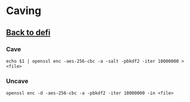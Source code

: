 # Caving
## [Back to defi](defi)

### Cave
```
echo $1 | openssl enc -aes-256-cbc -a -salt -pbkdf2 -iter 10000000 > <file>
```

### Uncave
```
openssl enc -d -aes-256-cbc -a -pbkdf2 -iter 10000000 -in <file> 
```

